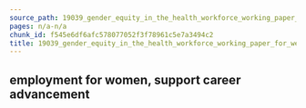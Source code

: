 ```yaml
---
source_path: 19039_gender_equity_in_the_health_workforce_working_paper_for_web_pdf.md
pages: n/a-n/a
chunk_id: f545e6df6afc578077052f3f78961c5e7a3494c2
title: 19039_gender_equity_in_the_health_workforce_working_paper_for_web_pdf
---
```

## employment for women, support career advancement
